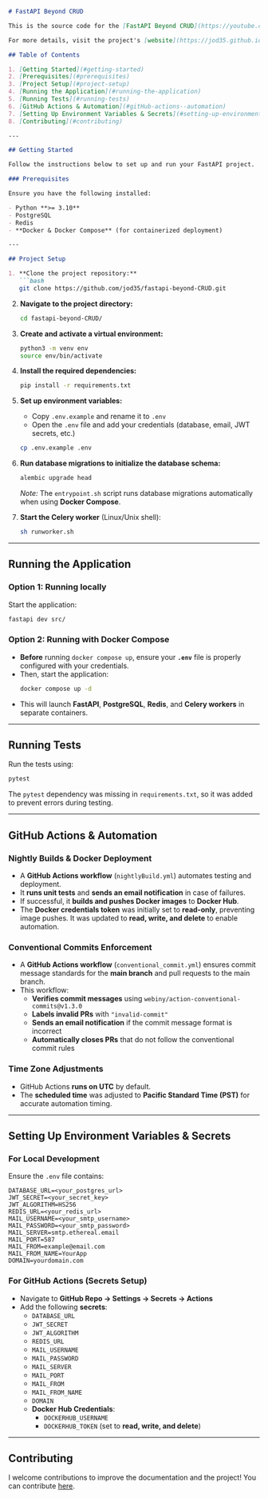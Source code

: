 ```markdown
# FastAPI Beyond CRUD

This is the source code for the [FastAPI Beyond CRUD](https://youtube.com/playlist?list=PLEt8Tae2spYnHy378vMlPH--87cfeh33P&si=rl-08ktaRjcm2aIQ) course. The course focuses on FastAPI development concepts that go beyond the basic CRUD operations.

For more details, visit the project's [website](https://jod35.github.io/fastapi-beyond-crud-docs/site/).

## Table of Contents

1. [Getting Started](#getting-started)
2. [Prerequisites](#prerequisites)
3. [Project Setup](#project-setup)
4. [Running the Application](#running-the-application)
5. [Running Tests](#running-tests)
6. [GitHub Actions & Automation](#gitHub-actions--automation)
7. [Setting Up Environment Variables & Secrets](#setting-up-environment-variables--secrets)
8. [Contributing](#contributing)

---

## Getting Started

Follow the instructions below to set up and run your FastAPI project.

### Prerequisites

Ensure you have the following installed:

- Python **>= 3.10**
- PostgreSQL
- Redis
- **Docker & Docker Compose** (for containerized deployment)

---

## Project Setup

1. **Clone the project repository:**
   ```bash
   git clone https://github.com/jod35/fastapi-beyond-CRUD.git
   ```

2. **Navigate to the project directory:**
   ```bash
   cd fastapi-beyond-CRUD/
   ```

3. **Create and activate a virtual environment:**
   ```bash
   python3 -m venv env
   source env/bin/activate
   ```

4. **Install the required dependencies:**
   ```bash
   pip install -r requirements.txt
   ```

5. **Set up environment variables:**
   - Copy `.env.example` and rename it to `.env`
   - Open the `.env` file and add your credentials (database, email, JWT secrets, etc.)
   
   ```bash
   cp .env.example .env
   ```

6. **Run database migrations to initialize the database schema:**
   ```bash
   alembic upgrade head
   ```
   *Note:* The `entrypoint.sh` script runs database migrations automatically when using **Docker Compose**.

7. **Start the Celery worker** (Linux/Unix shell):
   ```bash
   sh runworker.sh
   ```

---

## Running the Application

### Option 1: Running locally

Start the application:
```bash
fastapi dev src/
```

### Option 2: Running with Docker Compose

- **Before** running `docker compose up`, ensure your **`.env`** file is properly configured with your credentials.
- Then, start the application:
  ```bash
  docker compose up -d
  ```
- This will launch **FastAPI**, **PostgreSQL**, **Redis**, and **Celery workers** in separate containers.

---

## Running Tests

Run the tests using:
```bash
pytest
```
The `pytest` dependency was missing in `requirements.txt`, so it was added to prevent errors during testing.

---

## GitHub Actions & Automation

### Nightly Builds & Docker Deployment

- A **GitHub Actions workflow** (`nightlyBuild.yml`) automates testing and deployment.
- It **runs unit tests** and **sends an email notification** in case of failures.
- If successful, it **builds and pushes Docker images** to **Docker Hub**.
- The **Docker credentials token** was initially set to **read-only**, preventing image pushes. It was updated to **read, write, and delete** to enable automation.

### Conventional Commits Enforcement

- A **GitHub Actions workflow** (`conventional_commit.yml`) ensures commit message standards for the **main branch** and pull requests to the main branch.
- This workflow:
  - **Verifies commit messages** using `webiny/action-conventional-commits@v1.3.0`
  - **Labels invalid PRs** with `"invalid-commit"`
  - **Sends an email notification** if the commit message format is incorrect
  - **Automatically closes PRs** that do not follow the conventional commit rules

### Time Zone Adjustments

- GitHub Actions **runs on UTC** by default.
- The **scheduled time** was adjusted to **Pacific Standard Time (PST)** for accurate automation timing.

---

## Setting Up Environment Variables & Secrets

### For Local Development

Ensure the `.env` file contains:

```plaintext
DATABASE_URL=<your_postgres_url>
JWT_SECRET=<your_secret_key>
JWT_ALGORITHM=HS256
REDIS_URL=<your_redis_url>
MAIL_USERNAME=<your_smtp_username>
MAIL_PASSWORD=<your_smtp_password>
MAIL_SERVER=smtp.ethereal.email
MAIL_PORT=587
MAIL_FROM=example@email.com
MAIL_FROM_NAME=YourApp
DOMAIN=yourdomain.com
```

### For GitHub Actions (Secrets Setup)

- Navigate to **GitHub Repo → Settings → Secrets → Actions**
- Add the following **secrets**:
  - `DATABASE_URL`
  - `JWT_SECRET`
  - `JWT_ALGORITHM`
  - `REDIS_URL`
  - `MAIL_USERNAME`
  - `MAIL_PASSWORD`
  - `MAIL_SERVER`
  - `MAIL_PORT`
  - `MAIL_FROM`
  - `MAIL_FROM_NAME`
  - `DOMAIN`
  - **Docker Hub Credentials**:
    - `DOCKERHUB_USERNAME`
    - `DOCKERHUB_TOKEN` (set to **read, write, and delete**)

---

## Contributing

I welcome contributions to improve the documentation and the project! You can contribute [here](https://github.com/jod35/fastapi-beyond-crud-docs).
